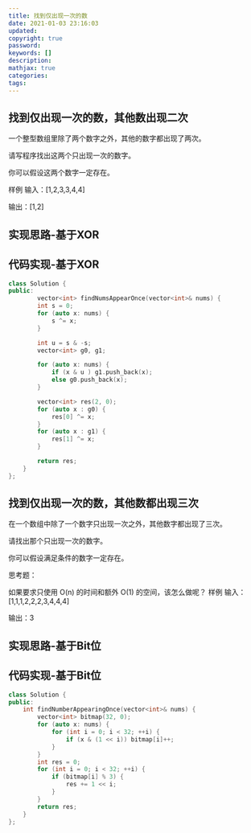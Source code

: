 ```yaml
---
title: 找到仅出现一次的数
date: 2021-01-03 23:16:03
updated:
copyright: true
password:
keywords: []
description: 
mathjax: true
categories:
tags: 
---
```


## 找到仅出现一次的数，其他数出现二次

一个整型数组里除了两个数字之外，其他的数字都出现了两次。

请写程序找出这两个只出现一次的数字。

你可以假设这两个数字一定存在。

样例
输入：[1,2,3,3,4,4]

输出：[1,2]

## 实现思路-基于XOR

## 代码实现-基于XOR

```cpp
class Solution {
public:
        vector<int> findNumsAppearOnce(vector<int>& nums) {
        int s = 0;
        for (auto x: nums) {
            s ^= x;
        }

        int u = s & -s;
        vector<int> g0, g1;

        for (auto x: nums) {
            if (x & u ) g1.push_back(x);
            else g0.push_back(x); 
        }

        vector<int> res(2, 0);
        for (auto x : g0) {
            res[0] ^= x;
        }
        for (auto x : g1) {
            res[1] ^= x;
        }

        return res;
    }
};
```

## 找到仅出现一次的数，其他数都出现三次

在一个数组中除了一个数字只出现一次之外，其他数字都出现了三次。

请找出那个只出现一次的数字。

你可以假设满足条件的数字一定存在。

思考题：

如果要求只使用 O(n) 的时间和额外 O(1) 的空间，该怎么做呢？
样例
输入：[1,1,1,2,2,2,3,4,4,4]

输出：3

## 实现思路-基于Bit位

## 代码实现-基于Bit位

```cpp
class Solution {
public:
    int findNumberAppearingOnce(vector<int>& nums) {
        vector<int> bitmap(32, 0);
        for (auto x: nums) {
            for (int i = 0; i < 32; ++i) {
                if (x & (1 << i)) bitmap[i]++;
            }
        }
        int res = 0;
        for (int i = 0; i < 32; ++i) {
            if (bitmap[i] % 3) {
                res += 1 << i;
            }
        }
        return res;
    }
};

```
